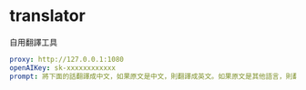 ﻿# translator

自用翻譯工具

```yaml
proxy: http://127.0.0.1:1080
openAIKey: sk-xxxxxxxxxxxx
prompt: 將下面的話翻譯成中文，如果原文是中文，則翻譯成英文。如果原文是其他語言，則翻譯成中文。
```
